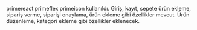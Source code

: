 primereact primeflex primeicon kullanıldı.
Giriş, kayıt, sepete ürün ekleme, sipariş verme, siparişi onaylama, ürün ekleme gibi özellikler mevcut.
Ürün düzenleme, kategori ekleme gibi özellikler eklenecek.
